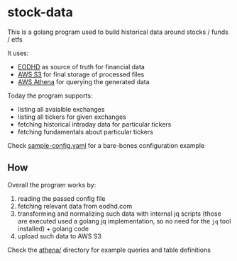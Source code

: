 # stock-data

This is a golang program used to build historical data around stocks / funds / etfs

It uses:
- [EODHD](https://eodhd.com/) as source of truth for financial data
- [AWS S3](https://aws.amazon.com/s3/) for final storage of processed files
- [AWS Athena](https://aws.amazon.com/athena/) for querying the generated data

Today the program supports:
- listing all avaialble exchanges
- listing all tickers for given exchanges
- fetching historical intraday data for particular tickers
- fetching fundamentals about particular tickers

Check [sample-config.yaml](sample-config.yaml) for a bare-bones configuration example

## How

Overall the program works by:
1. reading the passed config file
2. fetching relevant data from eodhd.com
3. transforming and normalizing such data with internal jq scripts (those are executed used a golang jq implementation, so no need for the `jq` tool installed) + golang code
4. upload such data to AWS S3

Check the [athena/](athena/) directory for example queries and table definitions